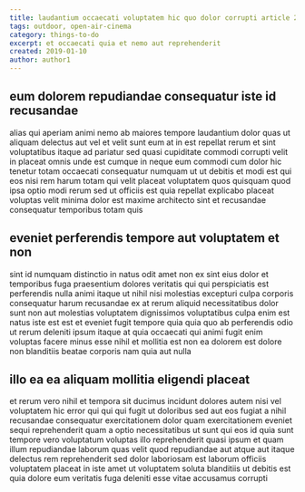 ```yaml
---
title: laudantium occaecati voluptatem hic quo dolor corrupti article 2341
tags: outdoor, open-air-cinema
category: things-to-do
excerpt: et occaecati quia et nemo aut reprehenderit
created: 2019-01-10
author: author1
---
```


## eum dolorem repudiandae consequatur iste id recusandae

alias qui aperiam animi nemo ab maiores tempore laudantium dolor quas ut aliquam delectus aut vel et velit sunt eum at in est repellat rerum et sint voluptatibus itaque ad pariatur sed quasi cupiditate commodi corrupti velit in placeat omnis unde est cumque in neque eum commodi cum dolor hic tenetur totam occaecati consequatur numquam ut ut debitis et modi est qui eos nisi rem harum totam qui velit placeat voluptatem quos quisquam quod ipsa optio modi rerum sed ut officiis est quia repellat explicabo placeat voluptas velit minima dolor est maxime architecto sint et recusandae consequatur temporibus totam quis

## eveniet perferendis tempore aut voluptatem et non

sint id numquam distinctio in natus odit amet non ex sint eius dolor et temporibus fuga praesentium dolores veritatis qui qui perspiciatis est perferendis nulla animi itaque ut nihil nisi molestias excepturi culpa corporis consequatur harum recusandae ex at rerum aliquid necessitatibus dolor sunt non aut molestias voluptatem dignissimos voluptatibus culpa enim est natus iste est est et eveniet fugit tempore quia quia quo ab perferendis odio ut rerum deleniti ipsum itaque at quia occaecati qui animi fugit enim voluptas facere minus esse nihil et mollitia est non ea dolorem est dolore non blanditiis beatae corporis nam quia aut nulla

## illo ea ea aliquam mollitia eligendi placeat

et rerum vero nihil et tempora sit ducimus incidunt dolores autem nisi vel voluptatem hic error qui qui qui fugit ut doloribus sed aut eos fugiat a nihil recusandae consequatur exercitationem dolor quam exercitationem eveniet sequi reprehenderit quam a optio necessitatibus ut sunt qui eos id quia sunt tempore vero voluptatum voluptas illo reprehenderit quasi ipsum et quam illum repudiandae laborum quas velit quod repudiandae aut atque aut itaque delectus rem reprehenderit sed dolor laboriosam est laborum officiis voluptatem placeat in iste amet ut voluptatem soluta blanditiis ut debitis est quia dolore eum veritatis fuga deleniti esse vitae accusamus corrupti
